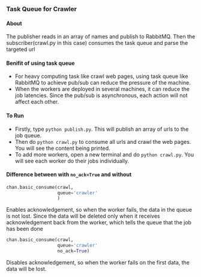 ### Task Queue for Crawler

#### About
The publisher reads in an array of names and publish to RabbitMQ. Then the subscriber(crawl.py in this case) consumes the task queue and parse the targeted url

#### Benifit of using task queue
- For heavy computing task like crawl web pages, using task queue like RabbitMQ to achieve pub/sub can reduce the pressure of the machine.
- When the workers are deployed in several machines, it can reduce the job latencies. Since the pub/sub is asynchronous, each action will not affect each other.

#### To Run
- Firstly, type ```python publish.py```. This will publish an array of urls to the job queue.
- Then do ```python crawl.py``` to consume all urls and crawl the web pages. You will see the content being printed.
- To add more workers, open a new terminal and do ```python crawl.py```. You will see each worker do their jobs individually.

#### Difference between with ```no_ack=True``` and without
```python
chan.basic_consume(crawl,
                   queue='crawler'
                   )
```
Enables acknowledgement, so when the worker fails, the data in the queue is not lost. Since the data will be deleted only when it receives acknowledgement back from the worker, which tells the queue that the job has been done

```python
chan.basic_consume(crawl,
                   queue='crawler'
                   no_ack=True)
```
Disables acknowledgement, so when the worker fails on the first data, the data will be lost.
